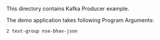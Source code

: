 

This directory contains Kafka Producer example.

The demo application takes following Program Arguments:

`2 test-group nse-bhav-json`